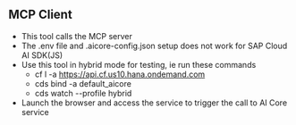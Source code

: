 ## MCP Client

- This tool calls the MCP server
- The .env file and .aicore-config.json setup does not work for SAP Cloud AI SDK(JS)
- Use this tool in hybrid mode for testing, ie run these commands
  - cf l -a https://api.cf.us10.hana.ondemand.com
  - cds bind -a default_aicore
  - cds watch --profile hybrid
- Launch the browser and access the service to trigger the call to AI Core service
